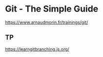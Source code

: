 # Git - The Simple Guide

https://www.arnaudmorin.fr/trainings/git/


## TP
https://learngitbranching.js.org/

